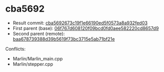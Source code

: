 # cba5692
- Result commit: [cba5692673c19f1e66190ed5f0573a8a932fed03](https://github.com/MarlinFirmware/Marlin/commit/cba5692673c19f1e66190ed5f0573a8a932fed03)
- First parent (base): [06f767d608120f09bcd0fd0aee582220cd8657d9](https://github.com/MarlinFirmware/Marlin/commit/06f767d608120f09bcd0fd0aee582220cd8657d9)
- Second parent (remote): [baa678739388d39b5619f73bc3715e5ab71bf21e](https://github.com/MarlinFirmware/Marlin/commit/baa678739388d39b5619f73bc3715e5ab71bf21e)

Conflicts:
- Marlin/Marlin_main.cpp
- Marlin/stepper.cpp
